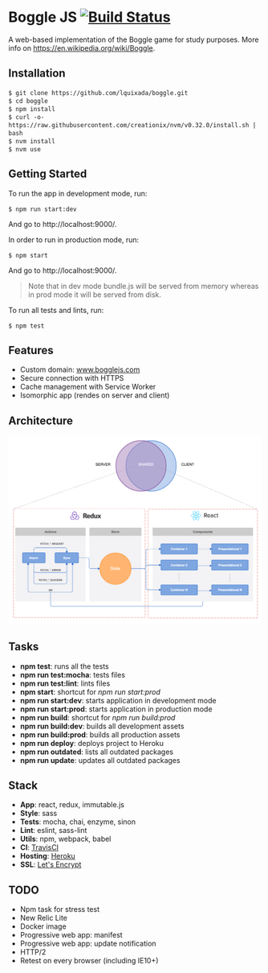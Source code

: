 # Boggle JS [![Build Status](https://travis-ci.org/lquixada/boggle.svg?branch=master)](https://travis-ci.org/lquixada/boggle)

A web-based implementation of the Boggle game for study purposes. More info on https://en.wikipedia.org/wiki/Boggle.


## Installation

```
$ git clone https://github.com/lquixada/boggle.git
$ cd boggle
$ npm install
$ curl -o- https://raw.githubusercontent.com/creationix/nvm/v0.32.0/install.sh | bash
$ nvm install
$ nvm use
```


## Getting Started

To run the app in development mode, run:

```
$ npm run start:dev
```

And go to http://localhost:9000/.

In order to run in production mode, run:

```
$ npm start
```

And go to http://localhost:9000/.

> Note that in dev mode bundle.js will be served from memory whereas
> in prod mode it will be served from disk.

To run all tests and lints, run:

```
$ npm test
```


## Features

* Custom domain: www.bogglejs.com
* Secure connection with HTTPS
* Cache management with Service Worker
* Isomorphic app (rendes on server and client)


## Architecture

![Architecture](./flowchart.png)


## Tasks

* **npm test**: runs all the tests
* **npm run test:mocha**: tests files
* **npm run test:lint**: lints files
* **npm start**: shortcut for *npm run start:prod*
* **npm run start:dev**: starts application in development mode
* **npm run start:prod**: starts application in production mode
* **npm run build**: shortcut for *npm run build:prod*
* **npm run build:dev**: builds all development assets
* **npm run build:prod**: builds all production assets
* **npm run deploy**: deploys project to Heroku
* **npm run outdated**: lists all outdated packages
* **npm run update**: updates all outdated packages


## Stack

* **App**: react, redux, immutable.js
* **Style**: sass
* **Tests**: mocha, chai, enzyme, sinon
* **Lint**: eslint, sass-lint
* **Utils**: npm, webpack, babel
* **CI**: [TravisCI](https://travis-ci.org/lquixada/boggle)
* **Hosting**: [Heroku](https://bogglejs.herokuapp.com/)
* **SSL**: [Let's Encrypt](https://letsencrypt.org/)


## TODO

* Npm task for stress test
* New Relic Lite
* Docker image
* Progressive web app: manifest
* Progressive web app: update notification
* HTTP/2
* Retest on every browser (including IE10+)
